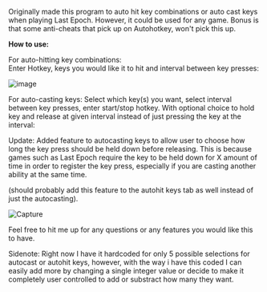 Originally made this program to auto hit key combinations or auto cast keys when playing Last Epoch.  However, it could be used for any game.
Bonus is that some anti-cheats that pick up on Autohotkey, won't pick this up.


<b>How to use:</b>

For auto-hitting key combinations:  
Enter Hotkey, keys you would like it to hit and interval between key presses:

![image](https://github.com/jxfuller1/Auto-KeyCrafter/assets/123666150/a88e4b33-facf-471c-9abf-43b6a4421bee)

For auto-casting keys:
Select which key(s) you want, select interval between key presses, enter start/stop hotkey.  With optional choice to hold key and release at given interval instead of just pressing the key at the interval:

Update:  Added feature to autocasting keys to allow user to choose how long the key press should be held down before releasing.  This is because games such as Last Epoch require the key to be held down for X amount of time in order to register the key press, especially if you are casting another ability at the same time.

(should probably add this feature to the autohit keys tab as well instead of just the autocasting).

![Capture](https://github.com/jxfuller1/Auto-KeyCrafter/assets/123666150/aa027f79-d3d1-4b9e-9ded-9bad32db7062)

Feel free to hit me up for any questions or any features you would like this to have.

Sidenote:  Right now I have it hardcoded for only 5 possible selections for autocast or autohit keys, however, with the way i have this coded
I can easily add more by changing a single integer value or decide to make it completely user controlled to add or substract how many they want.


